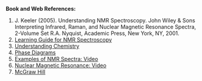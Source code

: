 **Book and Web References:**

1. J. Keeler (2005). Understanding NMR Spectroscopy. John Wiley & Sons Interpreting Infrared, Raman, and Nuclear Magnetic Resonance Spectra, 2-Volume Set R.A. Nyquist, Academic Press, New York, NY, 2001.
2. [Learning Guide for NMR Spectroscopy](https://cactus.dixie.edu/smblack/chem2310/ch5/LG_key_Ch5.pdf)
3. [Understanding Chemistry](https://www.chemguide.co.uk/analysismenu.html#top)
4. [Phase Diagrams](https://www.wisc-online.com/objects/ViewObject.aspx?ID=GCH6304)
5. [Examples of NMR Spectra: Video](https://www.youtube.com/watch?v=SBuXwSFyZwU&feature;=player_embedded)
6. [Nuclear Magnetic Resonance: Video](https://www.youtube.com/watch?v=sDVTzayocWk&feature;=related)
7. [McGraw Hill](https://www.mhhe.com/physsci/chemistry/carey/student/olc/ch13nmr.html)
